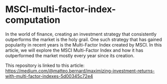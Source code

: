# MSCI-multi-factor-index-computation

In the world of finance, creating an investment strategy that consistently outperforms the market is the holy grail. One such strategy that has gained popularity in recent years is the Multi-Factor Index created by MSCI. In this article, we will explore the MSCI Multi-Factor Index and how it has outperformed the market mostly every year since its creation.

This repository is linked to this article: https://medium.com/@matteo.bernard/maximizing-investment-returns-with-multi-factor-indexes-5d00345c72e4
